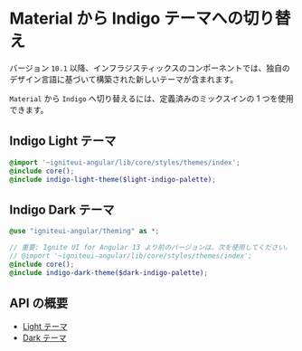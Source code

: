 # Material から Indigo テーマへの切り替え
バージョン `10.1` 以降、インフラジスティックスのコンポーネントでは、独自のデザイン言語に基づいて構築された新しいテーマが含まれます。
 
`Material` から `Indigo` へ切り替えるには、定義済みのミックスインの 1 つを使用できます。

## Indigo Light テーマ
```scss
@import '~igniteui-angular/lib/core/styles/themes/index';
@include core();
@include indigo-light-theme($light-indigo-palette);
```

## Indigo Dark テーマ
```scss
@use "igniteui-angular/theming" as *;

// 重要: Ignite UI for Angular 13 より前のバージョンは、次を使用してください。
// @import '~igniteui-angular/lib/core/styles/themes/index';
@include core();
@include indigo-dark-theme($dark-indigo-palette);
```

## API の概要
* [Light テーマ]({environment:sassApiUrl}/index.html#mixin-indigo-light-theme)
* [Dark テーマ]({environment:sassApiUrl}/index.html#mixin-indigo-dark-theme)
